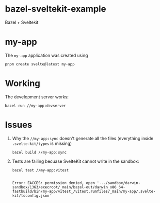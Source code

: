 # bazel-sveltekit-example
Bazel + Sveltekit

# my-app

The `my-app` application was created using

```
pnpm create svelte@latest my-app
```

# Working

The development server works:

```
bazel run //my-app:devserver
```

# Issues

 1. Why the `//my-app:sync` doesn't generate all the files (everything inside `.svelte-kit/types` is missing)

    ```
    bazel build //my-app:sync
    ```

 2. Tests are failing becuase SvelteKit cannot write in the sandbox:

    ```
    bazel test //my-app:vitest


    Error: EACCES: permission denied, open '.../sandbox/darwin-sandbox/1363/execroot/_main/bazel-out/darwin_x86_64-fastbuild/bin/my-app/vitest_/vitest.runfiles/_main/my-app/.svelte-kit/tsconfig.json'
    ```
